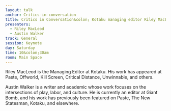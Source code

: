 ```yaml
---
layout: talk
anchor: Critics-in-conversation
title: Critics in Conversation&colon; Kotaku managing editor Riley MacLeod presents Saturday's keynote speaker, academic and Giant Bomb editor Austin Walker
presenters:
  - Riley MacLeod
  - Austin Walker
track: General
session: Keynote
day: Saturday
time: 10&colon;30am
room: Main Space
---
```

Riley MacLeod is the Managing Editor at Kotaku. His work has appeared at Paste, Offworld, Kill Screen, Critical Distance, Unwinnable, and others.

Austin Walker is a writer and academic whose work focuses on the intersections of play, labor, and culture. He is currently an editor at Giant Bomb, and his work has previously been featured on Paste, The New Statesman, Kotaku, and elsewhere.
